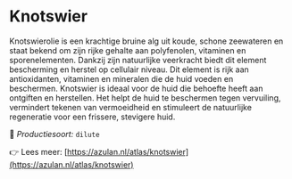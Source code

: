 # Knotswier

Knotswierolie is een krachtige bruine alg uit koude, schone zeewateren en staat bekend om zijn rijke gehalte aan polyfenolen, vitaminen en sporenelementen. Dankzij zijn natuurlijke veerkracht biedt dit element bescherming en herstel op cellulair niveau. Dit element is rijk aan antioxidanten, vitaminen en mineralen die de huid voeden en beschermen.&nbsp;Knotswier is ideaal voor de huid die behoefte heeft aan ontgiften en herstellen. Het helpt de huid te beschermen tegen vervuiling, vermindert tekenen van vermoeidheid en stimuleert de natuurlijke regeneratie voor een frissere, stevigere huid.

🔧 *Productiesoort:* `dilute`

👉 Lees meer: [https://azulan.nl/atlas/knotswier](https://azulan.nl/atlas/knotswier)